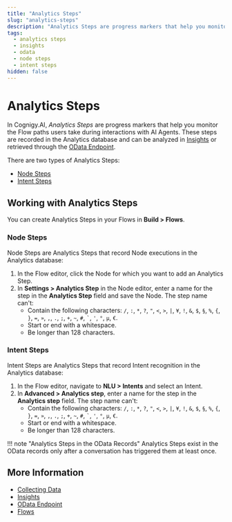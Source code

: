 ```yaml
---
title: "Analytics Steps"
slug: "analytics-steps"
description: "Analytics Steps are progress markers that help you monitor the Flow paths users take during interactions with the AI Agent."
tags:
  - analytics steps
  - insights
  - odata
  - node steps
  - intent steps
hidden: false
---
```


# Analytics Steps

In Cognigy.AI, _Analytics Steps_ are progress markers that help you monitor the Flow paths users take during interactions with AI Agents. These steps are recorded in the Analytics database and can be analyzed in [Insights](insights.md) or retrieved through the [OData Endpoint](odata.md).

There are two types of Analytics Steps:

- [Node Steps](#node-steps)
- [Intent Steps](#intent-steps)

## Working with Analytics Steps

You can create Analytics Steps in your Flows in **Build > Flows**.

### Node Steps

Node Steps are Analytics Steps that record Node executions in the Analytics database:

1. In the Flow editor, click the Node for which you want to add an Analytics Step.
2. In **Settings > Analytics Step** in the Node editor, enter a name for the step in the **Analytics Step** field and save the Node. The step name can't:
    - Contain the following characters: `/`, `:`, `*`, `?`, `"`, `<`, `>`, `|`, `¥`, `!`, `&`, `$`, `§`, `%`, `{`, `}`, `=`, `»`, `,`, `.`, `;`, `+`, `~`, `#`, `` ` ``, `'`, `°`, `µ`, `€`.
    - Start or end with a whitespace.
    - Be longer than 128 characters.

### Intent Steps

Intent Steps are Analytics Steps that record Intent recognition in the Analytics database:

1. In the Flow editor, navigate to **NLU > Intents** and select an Intent.
2. In **Advanced > Analytics step**, enter a name for the step in the **Analytics step** field. The step name can't:
    - Contain the following characters: `/`, `:`, `*`, `?`, `"`, `<`, `>`, `|`, `¥`, `!`, `&`, `$`, `§`, `%`, `{`, `}`, `=`, `»`, `,`, `.`, `;`, `+`, `~`, `#`, `` ` ``, `'`, `°`, `µ`, `€`.
    - Start or end with a whitespace.
    - Be longer than 128 characters.

!!! note "Analytics Steps in the OData Records"
    Analytics Steps exist in the OData records only after a conversation has triggered them at least once.

## More Information

- [Collecting Data](collecting-data.md)
- [Insights](insights.md)
- [OData Endpoint](odata.md)
- [Flows](../build/flows/overview.md)